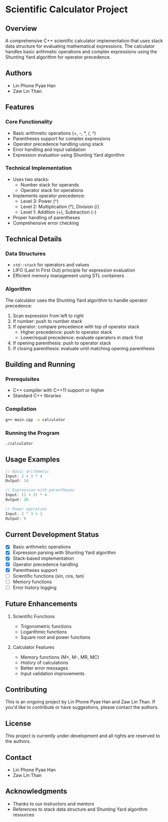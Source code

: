 # Scientific Calculator Project

## Overview
A comprehensive C++ scientific calculator implementation that uses stack data structure for evaluating mathematical expressions. The calculator handles basic arithmetic operations and complex expressions using the Shunting Yard algorithm for operator precedence.

## Authors
- Lin Phone Pyae Han
- Zaw Lin Than

## Features

### Core Functionality
- Basic arithmetic operations (+, -, *, /, ^)
- Parentheses support for complex expressions
- Operator precedence handling using stack
- Error handling and input validation
- Expression evaluation using Shunting Yard algorithm

### Technical Implementation
- Uses two stacks:
    - Number stack for operands
    - Operator stack for operations
- Implements operator precedence:
    - Level 3: Power (^)
    - Level 2: Multiplication (*), Division (/)
    - Level 1: Addition (+), Subtraction (-)
- Proper handling of parentheses
- Comprehensive error checking

## Technical Details

### Data Structures
- `std::stack` for operators and values
- LIFO (Last In First Out) principle for expression evaluation
- Efficient memory management using STL containers

### Algorithm
The calculator uses the Shunting Yard algorithm to handle operator precedence:
1. Scan expression from left to right
2. If number: push to number stack
3. If operator: compare precedence with top of operator stack
    - Higher precedence: push to operator stack
    - Lower/equal precedence: evaluate operators in stack first
4. If opening parenthesis: push to operator stack
5. If closing parenthesis: evaluate until matching opening parenthesis

## Building and Running

### Prerequisites
- C++ compiler with C++11 support or higher
- Standard C++ libraries

### Compilation
```bash
g++ main.cpp -o calculator
```

### Running the Program
```bash
./calculator
```

## Usage Examples
```cpp
// Basic arithmetic
Input: 2 + 3 * 4
Output: 14

// Expression with parentheses
Input: (2 + 3) * 4
Output: 20

// Power operation
Input: 2 ^ 3 + 1
Output: 9
```

## Current Development Status
- [x] Basic arithmetic operations
- [x] Expression parsing with Shunting Yard algorithm
- [x] Stack-based implementation
- [x] Operator precedence handling
- [x] Parentheses support
- [ ] Scientific functions (sin, cos, tan)
- [ ] Memory functions
- [ ] Error history logging

## Future Enhancements
1. Scientific Functions
    - Trigonometric functions
    - Logarithmic functions
    - Square root and power functions

2. Calculator Features
    - Memory functions (M+, M-, MR, MC)
    - History of calculations
    - Better error messages
    - Input validation improvements

## Contributing
This is an ongoing project by Lin Phone Pyae Han and Zaw Lin Than. If you'd like to contribute or have suggestions, please contact the authors.

## License
This project is currently under development and all rights are reserved to the authors.

## Contact
- Lin Phone Pyae Han
- Zaw Lin Than

## Acknowledgments
- Thanks to our instructors and mentors
- References to stack data structure and Shunting Yard algorithm resources